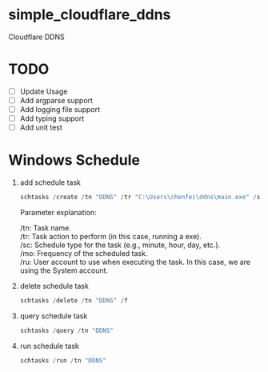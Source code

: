 # simple_cloudflare_ddns
Cloudflare DDNS

# TODO
- [ ] Update Usage
- [ ] Add argparse support
- [ ] Add logging file support
- [ ] Add typing support
- [ ] Add unit test

# Windows Schedule
1. add schedule task
    ```powershell
    schtasks /create /tn "DDNS" /tr "C:\Users\chenfei\ddns\main.exe" /sc minute /mo 1 /ru System
    ```  
    Parameter explanation:  
  
    /tn: Task name.  
    /tr: Task action to perform (in this case, running a exe).  
    /sc: Schedule type for the task (e.g., minute, hour, day, etc.).  
    /mo: Frequency of the scheduled task.  
    /ru: User account to use when executing the task. In this case, we are using the System account.  

2. delete schedule task
    ```powershell
    schtasks /delete /tn "DDNS" /f
    ```
3. query schedule task
    ```powershell
    schtasks /query /tn "DDNS"
    ```
4. run schedule task
    ```powershell
    schtasks /run /tn "DDNS"
    ```
